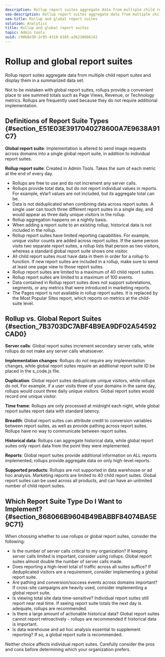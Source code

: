 ```yaml
---
description: Rollup report suites aggregate data from multiple child report suites and display them in a summarized data set.
seo-description: Rollup report suites aggregate data from multiple child report suites and display them in a summarized data set.
seo-title: Rollup and global report suites
solution: Analytics
title: Rollup and global report suites
topic: Admin tools
uuid: c90b8e38-2c95-4318-8165-a362106b6142
---
```


# Rollup and global report suites

Rollup report suites aggregate data from multiple child report suites and display them in a summarized data set.

Not to be mistaken with global report suites, rollups provide a convenient place to see summed totals such as Page Views, Revenue, or Technology metrics. Rollups are frequently used because they do not require additional implementation.

## Definitions of Report Suite Types {#section_E51E03E3917040278600A7E9638A91C7}

**Global report suite**: Implementation is altered to send image requests across domains into a single global report suite, in addition to individual report suites.

**Rollup report suite**: Created in Admin Tools. Takes the sum of each metric at the end of every day.

* Rollups are free to use and do not increment any server calls. 
* Rollups provide total data, but do not report individual values in reports. For example, eVar1 values are not included, but its aggregate total can be. 
* Data is not deduplicated when combining data across report suites. A single user can touch three different report suites in a single day, and would appear as three daily unique visitors in the rollup. 
* Rollup aggregation happens on a nightly basis. 
* When adding a report suite to an existing rollup, historical data is not included in the rollup. 
* Rollup report suites have limited reporting capabilities. For example, unique visitor counts are added across report suites. If the same person visits two separate report suites, a rollup lists that person as two visitors, whereas a standard global report suite shows one visitor. 
* All child report suites must have data in them in order for a rollup to function. If new report suites are included in a rollup, make sure to send at least one page view to those report suites. 
* Rollup report suites are limited to a maximum of 40 child report suites. 
* Rollup report suites are limited to a maximum of 100 events. 
* Data contained in Rollup report suites does not support subrelations, segments, or any metrics that were introduced in marketing reports. 
* The Pages report is not available in rollup report suites. It is replaced by the Most Popular Sites report, which reports on metrics at the child-suite level.

## Rollup vs. Global Report Suites {#section_7B3703DC7ABF4B9EA9DF02A54592CAD0}

**Server calls**: Global report suites increment secondary server calls, while rollups do not make any server calls whatsoever.

**Implementation changes**: Rollups do not require any implementation changes, while global report suites require an additional report suite ID be placed in the s_code.js file.

**Duplication**: Global report suites deduplicate unique visitors, while rollups do not. For example, if a user visits three of your domains in the same day, rollups would count three daily unique visitors. Global report suites would record one unique visitor.

**Time frame**: Rollups are only processed at midnight each night, while global report suites report data with standard latency.

**Breadth**: Global report suites can attribute credit to conversion variables between report suites, as well as provide pathing across report suites. Rollups have no way to communicate between report suites.

**Historical data**: Rollups can aggregate historical data, while global report suites only report data from the point they were implemented.

**Reports**: Global report suites provide additional information on ALL reports implemented; rollups provide aggregate data on only high-level reports.

**Supported products**: Rollups are not supported in data warehouse or ad hoc analysis. Marketing reports are limited to 40 child report suites. Global report suites can be used across all products, and can have an unlimited number of child report suites.

## Which Report Suite Type Do I Want to Implement? {#section_868066B9604B49BABBF84074BA5E9C71}

When choosing whether to use rollups or global report suites, consider the following:

* Is the number of server calls critical to my organization? If keeping server calls limited is important, consider using rollups. Global report suites almost double the number of server calls made. 
* Does reporting a high-level total of traffic across all suites suffice? If deduplicated visitors are a requirement, consider implementing a global report suite. 
* Are pathing and conversion/success events across domains important? If cross-site campaigns are heavily used, consider implementing a global report suite. 
* Is viewing total site data time-sensitive? Individual report suites still report near real time. If seeing report suite totals the next day is adequate, rollups are recommended. 
* Is there a large amount of actionable historical data? Global report suites cannot report retroactively - rollups are recommended if historical data is important. 
* Is data warehouse and ad hoc analysis essential to supplement reporting? If so, a global report suite is recommended.

Neither choice affects individual report suites. Carefully consider the pros and cons before determining which your organization prefers. 
